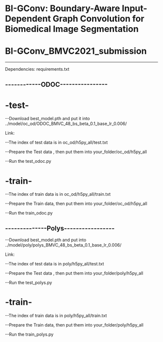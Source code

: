 # BI-GConv: Boundary-Aware Input-Dependent Graph Convolution for Biomedical Image Segmentation 
# BI-GConv_BMVC2021_submission

---------------------------
Dependencies: requirements.txt



------------ODOC----------------
--------------------------------
# -test-

--Download best_model.pth and put it into ../model/oc_od/ODOC_BMVC_48_bs_beta_0.1_base_lr_0.006/

Link: 

--The index of test data is in oc_od/h5py_all/test.txt

--Prepare the Test data , then put them into your_folder/oc_od/h5py_all

--Run the test_odoc.py


# -train-

--The index of train data is in oc_od/h5py_all/train.txt

--Prepare the Train data, then put them into your_folder/oc_od/h5py_all

--Run the train_odoc.py



--------------Polys-----------------
---------------------------------

--Download best_model.pth and put into ../model/poly/polys_BMVC_48_bs_beta_0.1_base_lr_0.006/

Link: 

--The index of test data is in poly/h5py_all/test.txt

--Prepare the Test data , then put them into your_folder/poly/h5py_all

--Run the test_polys.py


# -train-

--The index of train data is in poly/h5py_all/train.txt

--Prepare the Train data, then put them into your_folder/poly/h5py_all

--Run the train_polys.py




